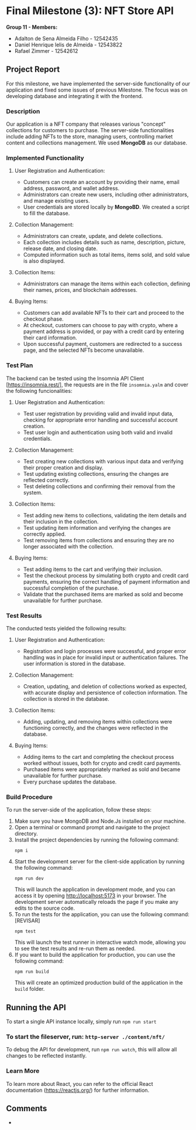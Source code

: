 # Final Milestone (3): NFT Store API

**Group 11 - Members:**

- Adalton de Sena Almeida Filho - 12542435
- Daniel Henrique lelis de Almeida - 12543822
- Rafael Zimmer - 12542612

## Project Report

For this milestone, we have implemented the server-side functionality of our application and fixed some issues of previous Milestone. The focus was on developing
database and integrating it with the frontend.

### Description

Our application is a NFT company that releases various "concept" collections for customers to purchase. The server-side
functionalities include adding NFTs to the store, managing users, controlling market content and collections management. We used **MongoDB** as our database.

### Implemented Functionality

1. User Registration and Authentication:

    - Customers can create an account by providing their name, email address, password, and wallet address.
    - Administrators can create new users, including other administrators, and manage existing users.
    - User credentials are stored locally by **MongoBD**. We created a script to fill the database.

2. Collection Management:

    - Administrators can create, update, and delete collections.
    - Each collection includes details such as name, description, picture, release date, and closing date.
    - Computed information such as total items, items sold, and sold value is also displayed.

3. Collection Items:

    - Administrators can manage the items within each collection, defining their names, prices, and blockchain
      addresses.

4. Buying Items:

    - Customers can add available NFTs to their cart and proceed to the checkout phase.
    - At checkout, customers can choose to pay with crypto, where a payment address is provided, or pay with a credit
      card
      by entering their card information.
    - Upon successful payment, customers are redirected to a success page, and the selected NFTs become unavailable.

### Test Plan

The backend can be tested using the Insomnia API Client [https://insomnia.rest/], the requests are in the file `insomnia.yalm` 
and cover the following funcionalities:

1. User Registration and Authentication:

    - Test user registration by providing valid and invalid input data, checking for appropriate error handling and
      successful account creation.
    - Test user login and authentication using both valid and invalid credentials.

2. Collection Management:

    - Test creating new collections with various input data and verifying their proper creation and display.
    - Test updating existing collections, ensuring the changes are reflected correctly.
    - Test deleting collections and confirming their removal from the system.

3. Collection Items:

    - Test adding new items to collections, validating the item details and their inclusion in the collection.
    - Test updating item information and verifying the changes are correctly applied.
    - Test removing items from collections and ensuring they are no longer associated with the collection.

4. Buying Items:

    - Test adding items to the cart and verifying their inclusion.
    - Test the checkout process by simulating both crypto and credit card payments, ensuring the correct handling of
      payment information and successful completion of the purchase.
    - Validate that the purchased items are marked as sold and become unavailable for further purchase.

### Test Results

The conducted tests yielded the following results:

1. User Registration and Authentication:

    - Registration and login processes were successful, and proper error handling was in place for invalid input or
      authentication failures. The user information  is stored in the database.

2. Collection Management:

    - Creation, updating, and deletion of collections worked as expected, with accurate display and persistence
      of collection information. The collection is stored in the database.

3. Collection Items:

    - Adding, updating, and removing items within collections were functioning correctly, and the changes were reflected
      in the database.

4. Buying Items:

    - Adding items to the cart and completing the checkout process worked without issues, both for crypto and credit
      card payments.
    - Purchased items were appropriately marked as sold and became unavailable for further purchase.
    - Every purchase updates the database.

### Build Procedure

To run the server-side of the application, follow these steps:

1. Make sure you have MongoDB and Node.Js installed on your machine.
2. Open a terminal or command prompt and navigate to the project directory.
3. Install the project dependencies by running the following command:
   ```
   npm i
   ```
4. Start the development server for the client-side application by running the following command:
   ```
   npm run dev
   ```
   This will launch the application in development mode, and you can access it by
   opening [http://localhost:5173](http://localhost:5173) in your browser.
   The development server automatically reloads the page if you make any edits to the source code.
5. To run the tests for the application, you can use the following command: [REVISAR]
   ```
   npm test
   ```
   This will launch the test runner in interactive watch mode, allowing you to see the test results and re-run them as
   needed.
6. If you want to build the application for production, you can use the following command:
   ```
   npm run build
   ```
   This will create an optimized production build of the application in the `build` folder.


## Running the API

To start a single API instance locally, simply run 
```npm run start```
### To start the fileserver, run: `http-server ./content/nft/`



To debug the API for development, run
```npm run watch```,
this will allow all changes to be reflected instantly.

### Learn More

To learn more about React, you can refer to the official React documentation (https://reactjs.org/) for further
information.

## Comments

- 
